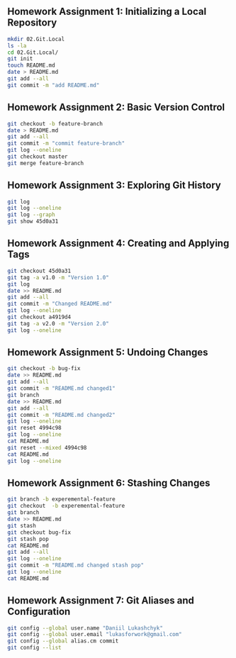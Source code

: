 ## Homework Assignment 1: Initializing a Local Repository
```bash
mkdir 02.Git.Local
ls -la
cd 02.Git.Local/
git init
touch README.md
date > README.md
git add --all 
git commit -m "add README.md"
```


## Homework Assignment 2: Basic Version Control
```bash
git checkout -b feature-branch
date > README.md 
git add --all 
git commit -m "commit feature-branch"
git log --oneline 
git checkout master 
git merge feature-branch
```


## Homework Assignment 3: Exploring Git History
```bash 
git log
git log --oneline
git log --graph 
git show 45d0a31
```


## Homework Assignment 4: Creating and Applying Tags
```bash
git checkout 45d0a31
git tag -a v1.0 -m "Version 1.0"
git log
date >> README.md 
git add --all 
git commit -m "Changed README.md"
git log --oneline 
git checkout a4919d4
git tag -a v2.0 -m "Version 2.0"
git log --oneline
```


## Homework Assignment 5: Undoing Changes
```bash
git checkout -b bug-fix
date >> README.md 
git add --all 
git commit -m "README.md changed1"
git branch
date >> README.md 
git add --all 
git commit -m "README.md changed2"
git log --oneline 
git reset 4994c98
git log --oneline 
cat README.md 
git reset --mixed 4994c98
cat README.md 
git log --oneline
```


## Homework Assignment 6: Stashing Changes
```bash 
git branch -b experemental-feature
git checkout  -b experemental-feature
git branch
date >> README.md 
git stash 
git checkout bug-fix 
git stash pop
cat README.md 
git add --all 
git log --oneline 
git commit -m "README.md changed stash pop"
git log --oneline 
cat README.md
```


## Homework Assignment 7: Git Aliases and Configuration
```bash
git config --global user.name "Daniil Lukashchyk"
git config --global user.email "lukasforwork@gmail.com"
git config --global alias.cm commit
git config --list
```

 
